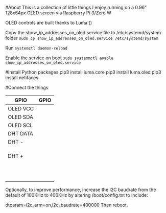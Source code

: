 #About
This is a collection of little things I enjoy running on a 0.96" 128x64px OLED screen via Raspberry Pi 3/Zero W

OLED controls are built thanks to Luma ()

Copy the show_ip_addresses_on_oled.service file to /etc/systemd/system folder
`sudo cp show_ip_addresses_on_oled.service /etc/systemd/system`

Run `systemctl daemon-reload`

Enable the service on boot
`sudo systemmctl enable show_ip_addresses_on_oled.service`


#Install Python packages
pip3 install luma.core
pip3 install luma.oled
pip3 install netifaces


#Connect the things

| GPIO         | GPIO          |
| -----------  |:-------------:|
| OLED VCC     |               |
| OLED SDA     |               |
| OLED SCL     |               |
| DHT DATA     |               |
| DHT -        |               |
|              |               |
|              |               |
|              |               |
| DHT +        |               |
|              |               |
|              |               |
|              |               |
|              |               |
|              |               |
|              |               |
|              |               |
|              |               |
|              |               |
|              |               |
|              |               |

Optionally, to improve performance, increase the I2C baudrate from the default of 100KHz to 400KHz by altering /boot/config.txt to include:

dtparam=i2c_arm=on,i2c_baudrate=400000
Then reboot.
